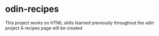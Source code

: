 # odin-recipes
This project works on HTML skills learned previously throughout the odin project
A recipes page will be created
